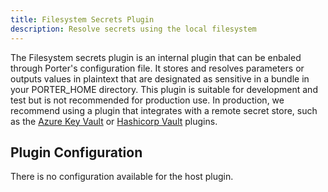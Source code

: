 ```yaml
---
title: Filesystem Secrets Plugin
description: Resolve secrets using the local filesystem
---
```


The Filesystem secrets plugin is an internal plugin that can be enbaled through Porter's configuration file.
It stores and resolves parameters or outputs values in plaintext that are designated as sensitive in a bundle in your PORTER_HOME directory.
This plugin is suitable for development and test but is not recommended for production use.
In production, we recommend using a plugin that integrates with a remote secret store, such as the [Azure Key Vault] or [Hashicorp Vault]
plugins.

[Azure Key Vault]: /plugins/azure/#secrets
[Hashicorp Vault]: /plugins/hashicorp/

## Plugin Configuration

There is no configuration available for the host plugin.

